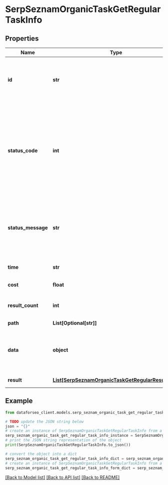 # SerpSeznamOrganicTaskGetRegularTaskInfo


## Properties

Name | Type | Description | Notes
------------ | ------------- | ------------- | -------------
**id** | **str** | task identifier unique task identifier in our system in the UUID format | [optional] 
**status_code** | **int** | status code of the task generated by DataForSEO, can be within the following range: 10000-60000 you can find the full list of the response codes here | [optional] 
**status_message** | **str** | informational message of the task you can find the full list of general informational messages here | [optional] 
**time** | **str** | execution time, seconds | [optional] 
**cost** | **float** | total tasks cost, USD | [optional] 
**result_count** | **int** | number of elements in the result array | [optional] 
**path** | **List[Optional[str]]** | URL path | [optional] 
**data** | **object** | contains the same parameters that you specified in the POST request | [optional] 
**result** | [**List[SerpSeznamOrganicTaskGetRegularResultInfo]**](SerpSeznamOrganicTaskGetRegularResultInfo.md) | array of results | [optional] 

## Example

```python
from dataforseo_client.models.serp_seznam_organic_task_get_regular_task_info import SerpSeznamOrganicTaskGetRegularTaskInfo

# TODO update the JSON string below
json = "{}"
# create an instance of SerpSeznamOrganicTaskGetRegularTaskInfo from a JSON string
serp_seznam_organic_task_get_regular_task_info_instance = SerpSeznamOrganicTaskGetRegularTaskInfo.from_json(json)
# print the JSON string representation of the object
print(SerpSeznamOrganicTaskGetRegularTaskInfo.to_json())

# convert the object into a dict
serp_seznam_organic_task_get_regular_task_info_dict = serp_seznam_organic_task_get_regular_task_info_instance.to_dict()
# create an instance of SerpSeznamOrganicTaskGetRegularTaskInfo from a dict
serp_seznam_organic_task_get_regular_task_info_form_dict = serp_seznam_organic_task_get_regular_task_info.from_dict(serp_seznam_organic_task_get_regular_task_info_dict)
```
[[Back to Model list]](../README.md#documentation-for-models) [[Back to API list]](../README.md#documentation-for-api-endpoints) [[Back to README]](../README.md)


